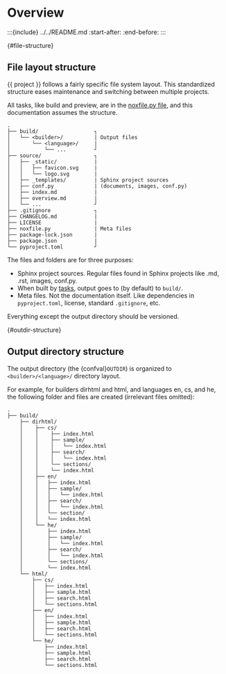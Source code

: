 # Overview

:::{include} ../../README.md
:start-after: <!-- overview -->
:end-before: <!-- .overview -->
:::

{#file-structure}

## File layout structure

{{ project }} follows a fairly specific file system layout. This standardized structure eases maintenance and switching between multiple projects.

All tasks, like build and preview, are in the [noxfile.py file](#nox-tasks), and this documentation assumes the structure.

```
.
├── build/                  ┐
│   └── <builder>/          | Output files
│       └── <language>/     |
│           └── ...         ┘
├── source/                 ┐
│   ├── _static/            |
│   │   ├── favicon.svg     |
│   │   └── logo.svg        |
│   ├── _templates/         | Sphinx project sources
│   ├── conf.py             | (documents, images, conf.py)
│   ├── index.md            |
│   ├── overview.md         |
│   └── ...                 ┘
├── .gitignore              ┐
├── CHANGELOG.md            |
├── LICENSE                 |
├── noxfile.py              | Meta files
├── package-lock.json       |
├── package.json            |
└── pyproject.toml          ┘
```

The files and folders are for three purposes:

- Sphinx project sources. Regular files found in Sphinx projects like .md, .rst, images, conf.py.
- When built by [tasks](#nox-tasks), output goes to (by default) to `build/`.
- Meta files. Not the documentation itself. Like dependencies in `pyproject.toml`, license, standard `.gitignore`, etc.

Everything except the output directory should be versioned.

{#outdir-structure}

## Output directory structure

The output directory (the {confval}`OUTDIR`) is organized to `<builder>/<language>/` directory layout.

For example, for builders dirhtml and html, and languages en, cs, and he, the following folder and files are created (irrelevant files omitted):

```
.
├── build/
    ├── dirhtml/
    │    ├── cs/
    │    │    ├── index.html
    │    │    ├── sample/
    │    │    │   └── index.html
    │    │    ├── search/
    │    │    │   └── index.html
    │    │    └── sections/
    │    │    └── index.html
    │    ├── en/
    │    │   ├── index.html
    │    │   ├── sample/
    │    │   │   └── index.html
    │    │   ├── search/
    │    │   │   └── index.html
    │    │   └── section/
    │    │   └── index.html
    │    └── he/
    │        ├── index.html
    │        ├── sample/
    │        │   └── index.html
    │        ├── search/
    │        │   └── index.html
    │        └── sections/
    │        └── index.html
    └── html/
        ├── cs/
        │   ├── index.html
        │   ├── sample.html
        │   ├── search.html
        │   └── sections.html
        ├── en/
        │   ├── index.html
        │   ├── sample.html
        │   ├── search.html
        │   └── sections.html
        └── he/
            ├── index.html
            ├── sample.html
            ├── search.html
            └── sections.html
```
